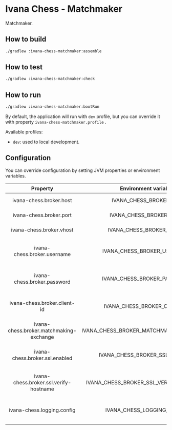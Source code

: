 # Ivana Chess - Matchmaker

Matchmaker.

## How to build

```bash
./gradlew :ivana-chess-matchmaker:assemble
```

## How to test

```bash
./gradlew :ivana-chess-matchmaker:check
```

## How to run

```bash
./gradlew :ivana-chess-matchmaker:bootRun
```

By default, the application will run with `dev` profile, but you can override it with
property `ivana-chess-matchmaker.profile`
.

Available profiles:

- `dev`: used to local development.

## Configuration

You can override configuration by setting JVM properties or environment variables.

|                 Property                |           Environment variable          |                    Description                    |     Default value     |
|:---------------------------------------:|:---------------------------------------:|:-------------------------------------------------:|:---------------------:|
|         ivana-chess.broker.host         |          IVANA_CHESS_BROKER_URL         |                   Host of broker                  |       127.0.0.1       |
|         ivana-chess.broker.port         |         IVANA_CHESS_BROKER_PORT         |                   Port of broker                  |          5672         |
|         ivana-chess.broker.vhost        |         IVANA_CHESS_BROKER_VHOST        |              Virtual host to connect              |           /           |
|       ivana-chess.broker.username       |       IVANA_CHESS_BROKER_USERNAME       |         Username used to connect to broker        |         guest         |
|       ivana-chess.broker.password       |       IVANA_CHESS_BROKER_PASSWORD       |         Password used to connect to broker        |         guest         |
|       ivana-chess.broker.client-id      |       IVANA_CHESS_BROKER_CLIENT_ID      |    ID used to create queue specific to instance   |   ivana-chess-api-01  |
| ivana-chess.broker.matchmaking-exchange | IVANA_CHESS_BROKER_MATCHMAKING_EXCHANGE |            Name of matchmaking exchange           |      matchmaking      |
|      ivana-chess.broker.ssl.enabled     |      IVANA_CHESS_BROKER_SSL_ENABLED     |      If SSL is enabled for broker connection      |         false         |
|  ivana-chess.broker.ssl.verify-hostname |  IVANA_CHESS_BROKER_SSL_VERIFY_HOSTNAME | If certificate hostname is verified on connection |         false         |
|        ivana-chess.logging.config       |        IVANA_CHESS_LOGGING_CONFIG       |         Path to Logback configuration file        | classpath:logback.xml |
